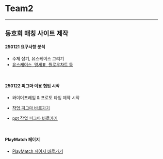# Team2
---
동호회 매칭 사이트 제작
---

#### 250121 요구사항 분석
  - 주제 잡기, 유스케이스 그리기
  - [유스케이스, 명세표, 플로우차트 등](https://drive.google.com/file/d/1gdVdWB2-2f94QmvW_aREpjty_a1mFzmR/view?usp=sharing)

<br>

#### 250122 피그마 이용 협업 시작
  - 와이어프레임 & 프로토 타입 제작 시작

  - [작업 피그마 바로가기](https://www.figma.com/design/95GYwn7WKPTpLYLpcI7kHd/%EC%A0%95%EC%B2%98%EC%82%B0%EA%B8%B0-WireFrame?node-id=1102-26615&t=Hd0TLtAIaFNanOEo-1)
  - [ppt 작업 피그마 바로가기](https://www.figma.com/design/I9hzHOlPMj6OLS7U7Pb2fI/2%ED%8C%80_%ED%99%94%EB%A9%B4%EC%84%A4%EA%B3%84?node-id=703-1359&t=1VPjHKUMsGbEJRvk-1)

<br>

#### PlayMatch 페이지
- [PlayMatch 페이지 바로가기](https://bbbbbean.github.io/)
